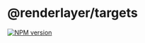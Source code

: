 # @renderlayer/targets

[![NPM version][npm-badge]][npm-url]

[npm-badge]: https://img.shields.io/npm/v/@renderlayer/targets
[npm-url]: https://www.npmjs.com/package/@renderlayer/targets

